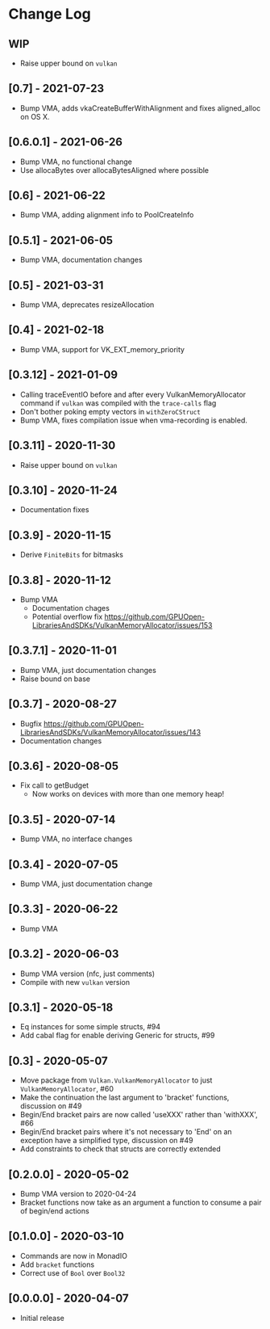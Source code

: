 # Change Log

## WIP
- Raise upper bound on `vulkan`

## [0.7] - 2021-07-23
- Bump VMA, adds vkaCreateBufferWithAlignment and fixes aligned_alloc on OS X.

## [0.6.0.1] - 2021-06-26
- Bump VMA, no functional change
- Use allocaBytes over allocaBytesAligned where possible

## [0.6] - 2021-06-22
- Bump VMA, adding alignment info to PoolCreateInfo

## [0.5.1] - 2021-06-05
- Bump VMA, documentation changes

## [0.5] - 2021-03-31
- Bump VMA, deprecates resizeAllocation

## [0.4] - 2021-02-18
- Bump VMA, support for VK_EXT_memory_priority

## [0.3.12] - 2021-01-09

- Calling traceEventIO before and after every VulkanMemoryAllocator command if
  `vulkan` was compiled with the `trace-calls` flag
- Don't bother poking empty vectors in `withZeroCStruct`
- Bump VMA, fixes compilation issue when vma-recording is enabled.

## [0.3.11] - 2020-11-30

- Raise upper bound on `vulkan`

## [0.3.10] - 2020-11-24

- Documentation fixes

## [0.3.9] - 2020-11-15

- Derive `FiniteBits` for bitmasks

## [0.3.8] - 2020-11-12

- Bump VMA
  - Documentation chages
  - Potential overflow fix https://github.com/GPUOpen-LibrariesAndSDKs/VulkanMemoryAllocator/issues/153

## [0.3.7.1] - 2020-11-01

- Bump VMA, just documentation changes
- Raise bound on base

## [0.3.7] - 2020-08-27
  - Bugfix https://github.com/GPUOpen-LibrariesAndSDKs/VulkanMemoryAllocator/issues/143
  - Documentation changes

## [0.3.6] - 2020-08-05
  - Fix call to getBudget
    - Now works on devices with more than one memory heap!

## [0.3.5] - 2020-07-14
  - Bump VMA, no interface changes

## [0.3.4] - 2020-07-05
  - Bump VMA, just documentation change

## [0.3.3] - 2020-06-22
  - Bump VMA

## [0.3.2] - 2020-06-03
  - Bump VMA version (nfc, just comments)
  - Compile with new `vulkan` version

## [0.3.1] - 2020-05-18
  - Eq instances for some simple structs, #94
  - Add cabal flag for enable deriving Generic for structs, #99

## [0.3] - 2020-05-07
  - Move package from `Vulkan.VulkanMemoryAllocator` to just `VulkanMemoryAllocator`, #60
  - Make the continuation the last argument to 'bracket' functions, discussion
    on #49
  - Begin/End bracket pairs are now called 'useXXX' rather than 'withXXX', #66
  - Begin/End bracket pairs where it's not necessary to 'End' on an exception
    have a simplified type, discussion on #49
  - Add constraints to check that structs are correctly extended

## [0.2.0.0] - 2020-05-02
  - Bump VMA version to 2020-04-24
  - Bracket functions now take as an argument a function to consume a pair of
    begin/end actions

## [0.1.0.0] - 2020-03-10
  - Commands are now in MonadIO
  - Add `bracket` functions
  - Correct use of `Bool` over `Bool32`

## [0.0.0.0] - 2020-04-07
  - Initial release
